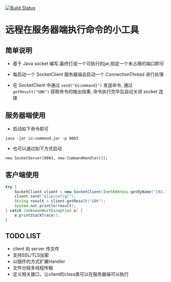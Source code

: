 [![Build Status](https://travis-ci.org/toulezu/io-command.svg?branch=master)](https://travis-ci.org/toulezu/io-command)

# 远程在服务器端执行命令的小工具

## 简单说明

- 基于 Java socket 编写,最终打成一个可执行的jar,指定一个未占用的端口即可

- 每启动一个 SocketClient 服务器端会启动一个 ConnectionThread 进行处理

- 在 SocketClient 中通过 `send("${command}")` 发送命令, 通过 `getResult("GBK")` 获取命令的输出结果, 命令执行完毕后自动关闭 socket 连接

## 服务器端使用

- 启动如下命令即可

```
java -jar io-command.jar -p 8083
```

- 也可以通过如下方式启动

```
new SocketServer(8083, new CommandHandler());
```

## 客户端使用

```java
try {
	SocketClient client = new SocketClient(InetAddress.getByName("192.168.2.149"), 8083);
	client.send("${ipconfig}");
	String result = client.getResult("GBK");
	System.out.println(result);
} catch (UnknownHostException e) {
	e.printStackTrace();
}
```

## TODO LIST

- client 向 server 传文件
- 支持SSL/TLS加密
- 以插件的方式扩展Handler
- 文件分段多线程传输
- 定义相关接口，让client的class类可以在服务器端可以执行